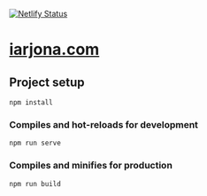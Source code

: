 [![Netlify Status](https://api.netlify.com/api/v1/badges/bd457e60-4345-47ec-8be7-a322d594a0ac/deploy-status)](https://app.netlify.com/sites/ivanarjona/deploys)


# [iarjona.com](https://iarjona.com)

## Project setup
```
npm install
```

### Compiles and hot-reloads for development
```
npm run serve
```

### Compiles and minifies for production
```
npm run build
```

